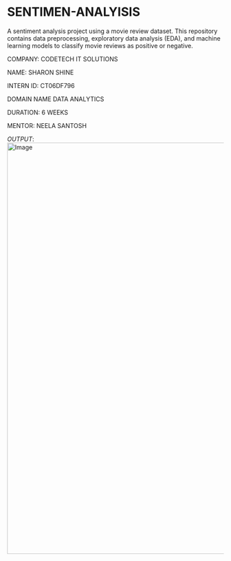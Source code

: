 # SENTIMEN-ANALYISIS

A sentiment analysis project using a movie review dataset. This repository contains data preprocessing, exploratory data analysis (EDA), and machine learning models to classify movie reviews as positive or negative.

COMPANY: CODETECH IT SOLUTIONS

NAME: SHARON SHINE

INTERN ID: CT06DF796

DOMAIN NAME DATA ANALYTICS

DURATION: 6 WEEKS

MENTOR: NEELA SANTOSH

*OUTPUT*: 
<img width="1919" height="956" alt="Image" src="https://github.com/user-attachments/assets/88c98135-2449-43e6-a125-09a928395c27" />
